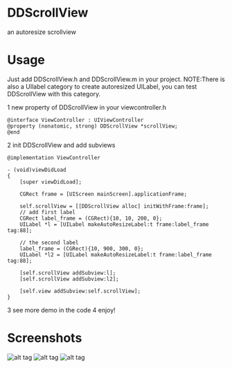 DDScrollView
============

an autoresize scrollview

Usage
============

Just add DDScrollView.h and DDScrollView.m in your project.
NOTE:There is also a UIlabel category to create autoresized UILabel, you can test DDScrollView with this category.


1 new property of DDScrollView in your viewcontroller.h
```
@interface ViewController : UIViewController
@property (nonatomic, strong) DDScrollView *scrollView;
@end
```

2 init DDScrollView and add subviews
```
@implementation ViewController

- (void)viewDidLoad
{
    [super viewDidLoad];

    CGRect frame = [UIScreen mainScreen].applicationFrame;
    
    self.scrollView = [[DDScrollView alloc] initWithFrame:frame];
    // add first label
    CGRect label_frame = (CGRect){10, 10, 200, 0};
    UILabel *l = [UILabel makeAutoResizeLabel:t frame:label_frame tag:88];
    
    // the second label
    label_frame = (CGRect){10, 900, 300, 0};
    UILabel *l2 = [UILabel makeAutoResizeLabel:t frame:label_frame tag:88];
 
    [self.scrollView addSubview:l];
    [self.scrollView addSubview:l2];

    [self.view addSubview:self.scrollView];
}
```

3 see more demo in the code
4 enjoy!

Screenshots
===================
![alt tag](https://raw.github.com/waterdudu/DDScrollView/raw/master/screenshots/DDScrolView1.png)
![alt tag](https://raw.github.com/waterdudu/DDScrollView/raw/master/screenshots/DDScrolView2.png)
![alt tag](https://raw.github.com/waterdudu/DDScrollView/raw/master/screenshots/DDScrolView3.png)


